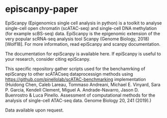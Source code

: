 # episcanpy-paper

EpiScanpy (Epigenomics single cell analysis in python) is a toolkit to analyse single-cell open chromatin (scATAC-seq) and single-cell DNA methylation (for example scBS-seq) data. EpiScanpy is the epigenomic extension of the very popular scRNA-seq analysis tool Scanpy (Genome Biology, 2018) [Wolf18]. For more information, read epiScanpy and scanpy documentation.

The documentation for epiScanpy is available here. If epiScanpy is useful to your research, consider citing epiScanpy.

This specific repository gather scripts used for the benchamrking of epiScanpy to other scATACseq dataprocessign methods using https://github.com/pinellolab/scATAC-benchmarking implementation (Huidong Chen, Caleb Lareau, Tommaso Andreani, Michael E. Vinyard, Sara P. Garcia, Kendell Clement, Miguel A. Andrade-Navarro, Jason D. Buenrostro & Luca Pinello. Assessment of computational methods for the analysis of single-cell ATAC-seq data. Genome Biology 20, 241 (2019).)

Data available upon request.
